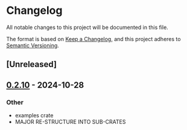 # Changelog
All notable changes to this project will be documented in this file.

The format is based on [Keep a Changelog](https://keepachangelog.com/en/1.0.0/),
and this project adheres to [Semantic Versioning](https://semver.org/spec/v2.0.0.html).

## [Unreleased]

## [0.2.10](https://github.com/avhz/RustQuant/compare/RustQuant_data-v0.2.9...RustQuant_data-v0.2.10) - 2024-10-28

### Other
- examples crate
- MAJOR RE-STRUCTURE INTO SUB-CRATES
